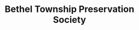 ---
layout: repo
title: "Bethel Township Preservation Society"
id: 13222
permalink: repos/13222/
---